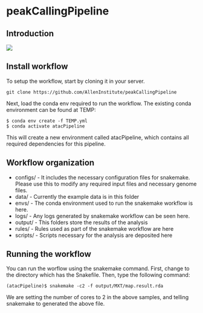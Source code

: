 # peakCallingPipeline

## Introduction

![](https://github.com/AllenInstitute/peakCallingPipeline/blob/main/Pipelines%20-%20ArchR%20peak%20calling%20pipeline%20schematic.jpg)

## Install workflow

To setup the workflow, start by cloning it in your server.

```
git clone https://github.com/AllenInstitute/peakCallingPipeline
```

Next, load the conda env required to run the workflow. The existing conda environment can be found at TEMP:
```
$ conda env create -f TEMP.yml
$ conda activate atacPipeline
```

This will create a new environment called atacPipeline, which contains all required dependencies for this pipeline.

## Workflow organization
 * configs/ - It includes the necessary configuration files for snakemake. Please use this to modify any required input files and necessary genome files.
 * data/ - Currently the example data is in this folder
 * envs/ - The conda environment used to run the snakemake workflow is here.
 * logs/ - Any logs generated by snakemake workflow can be seen here.
 * output/ - This folders store the results of the analysis
 * rules/ - Rules used as part of the snakemake workflow are here
 * scripts/ - Scripts necessary for the analysis are deposited here

## Running the workflow
You can run the worflow using the snakemake command. First, change to the directory which has the Snakefile. Then, type the following command:

```
(atacPipeline)$ snakemake -c2 -f output/MXT/map.result.rda
```

We are setting the number of cores to 2 in the above samples, and telling snakemake to generated the above file.
